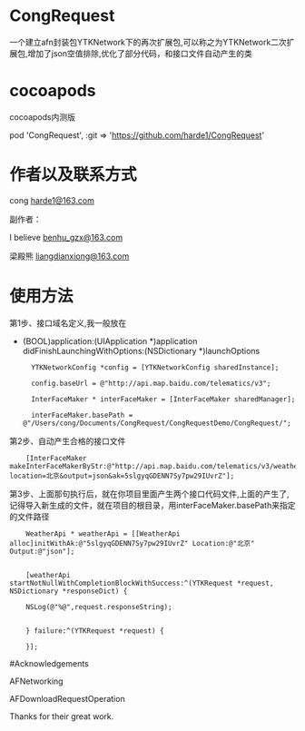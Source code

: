 # CongRequest

 一个建立afn封装包YTKNetwork下的再次扩展包,可以称之为YTKNetwork二次扩展包,增加了json空值排除,优化了部分代码，和接口文件自动产生的类

# cocoapods
cocoapods内测版

pod 'CongRequest', :git => 'https://github.com/harde1/CongRequest'

# 作者以及联系方式


cong    harde1@163.com

副作者：

I believe     benhu_gzx@163.com

梁殿熊  liangdianxiong@163.com

# 使用方法



第1步、接口域名定义,我一般放在
- (BOOL)application:(UIApplication *)application didFinishLaunchingWithOptions:(NSDictionary *)launchOptions



        YTKNetworkConfig *config = [YTKNetworkConfig sharedInstance];

        config.baseUrl = @"http://api.map.baidu.com/telematics/v3";

        InterFaceMaker * interFaceMaker = [InterFaceMaker sharedManager];

        interFaceMaker.basePath = @"/Users/cong/Documents/CongRequest/CongRequestDemo/CongRequest/";



第2步、自动产生合格的接口文件



        [InterFaceMaker makeInterFaceMakerByStr:@"http://api.map.baidu.com/telematics/v3/weather?location=北京&output=json&ak=5slgyqGDENN7Sy7pw29IUvrZ"];



第3步、上面那句执行后，就在你项目里面产生两个接口代码文件,上面的产生了,记得导入新生成的文件，就在项目的根目录，用interFaceMaker.basePath来指定的文件路径



        WeatherApi * weatherApi = [[WeatherApi alloc]initWithAk:@"5slgyqGDENN7Sy7pw29IUvrZ" Location:@"北京" Output:@"json"];


        [weatherApi startNotNullWithCompletionBlockWithSuccess:^(YTKRequest *request, NSDictionary *responseDict) {

        NSLog(@"%@",request.responseString);


        } failure:^(YTKRequest *request) {

        }];



#Acknowledgements

AFNetworking

AFDownloadRequestOperation


Thanks for their great work.  


